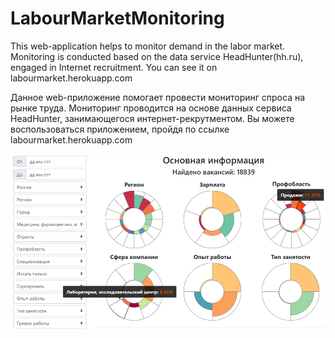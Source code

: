 # LabourMarketMonitoring
This web-application helps to monitor demand in the labor market. Monitoring is conducted based on the data service HeadHunter(hh.ru), engaged in Internet recruitment.
You can see it on labourmarket.herokuapp.com


Данное web-приложение помогает провести мониторинг спроса на рынке труда. Мониторинг проводится на основе данных сервиса HeadHunter, занимающегося интернет-рекрутментом. 
Вы можете воспользоваться приложением, пройдя по ссылке labourmarket.herokuapp.com



![alt text](https://raw.githubusercontent.com/zBlur/LabourMarketMonitoring/master/example.bmp)
